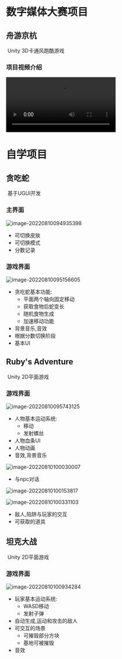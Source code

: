 # 数字媒体大赛项目



## 舟游京杭

​	Unity 3D卡通风跑酷游戏



### 项目视频介绍

<video src="https://jupiter-typora-pic.oss-cn-shanghai.aliyuncs.com/%E8%88%9F%E6%B8%B8%E6%9D%AD%E5%B7%9E%E6%BC%94%E7%A4%BA.mp4"></video>









# 自学项目



## 贪吃蛇

​	基于UGUI开发

### 主界面

![image-20220810094935398](https://jupiter-typora-pic.oss-cn-shanghai.aliyuncs.com/image-20220810094935398.png)

- 可切换皮肤
- 可切换模式
- 分数记录



### 游戏界面

![image-20220810095156605](https://jupiter-typora-pic.oss-cn-shanghai.aliyuncs.com/image-20220810095156605.png)

- 贪吃蛇基本功能:
  - 平面两个轴向固定移动
  - 获取食物后蛇变长
  - 随机食物生成
  - 加速移动功能
- 背景音乐,音效
- 根据分数切换阶段
- 基本UI





## Ruby's Adventure

​	Unity 2D平面游戏



### 游戏界面

![image-20220810095743125](https://jupiter-typora-pic.oss-cn-shanghai.aliyuncs.com/image-20220810095743125.png)

- 人物基本运动系统:
  - 移动
  - 发射螺丝
- 人物血条UI
- 人物动画
- 音效,背景音乐

![image-20220810100030007](https://jupiter-typora-pic.oss-cn-shanghai.aliyuncs.com/image-20220810100030007.png)

- 与npc对话

  

![image-20220810100153817](https://jupiter-typora-pic.oss-cn-shanghai.aliyuncs.com/image-20220810100153817.png)

![image-20220810100331103](https://jupiter-typora-pic.oss-cn-shanghai.aliyuncs.com/image-20220810100331103.png)

- 敌人,陷阱与玩家的交互
- 可获取的道具





## 坦克大战

​	Unity 2D平面游戏



### 游戏界面

![image-20220810100934284](https://jupiter-typora-pic.oss-cn-shanghai.aliyuncs.com/image-20220810100934284.png)

- 玩家基本运动系统:
  - WASD移动
  - 发射子弹
- 自动生成,运动和攻击的敌人
- 可交互的场景
  - 可摧毁部分方块
  - 基地可被摧毁
- 音效